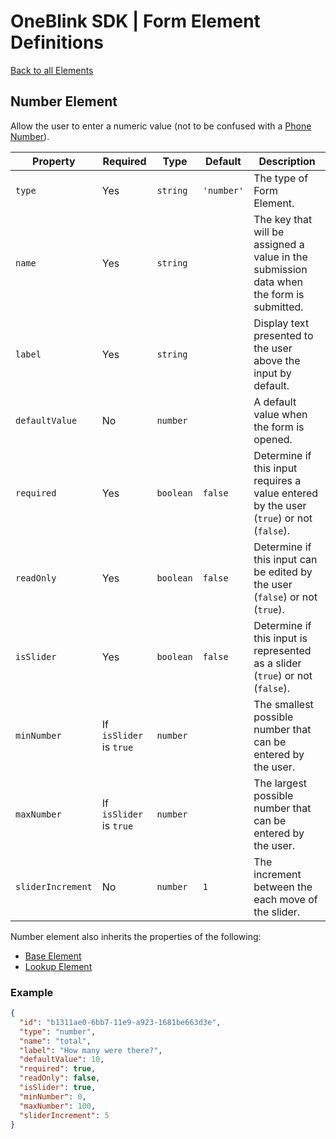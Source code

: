 # OneBlink SDK | Form Element Definitions

[Back to all Elements](../README.md)

## Number Element

Allow the user to enter a numeric value (not to be confused with a [Phone Number](./telephone.md)).

| Property          | Required                | Type      | Default    | Description                                                                              |
| ----------------- | ----------------------- | --------- | ---------- | ---------------------------------------------------------------------------------------- |
| `type`            | Yes                     | `string`  | `'number'` | The type of Form Element.                                                                |
| `name`            | Yes                     | `string`  |            | The key that will be assigned a value in the submission data when the form is submitted. |
| `label`           | Yes                     | `string`  |            | Display text presented to the user above the input by default.                           |
| `defaultValue`    | No                      | `number`  |            | A default value when the form is opened.                                                 |
| `required`        | Yes                     | `boolean` | `false`    | Determine if this input requires a value entered by the user (`true`) or not (`false`).  |
| `readOnly`        | Yes                     | `boolean` | `false`    | Determine if this input can be edited by the user (`false`) or not (`true`).             |
| `isSlider`        | Yes                     | `boolean` | `false`    | Determine if this input is represented as a slider (`true`) or not (`false`).            |
| `minNumber`       | If `isSlider` is `true` | `number`  |            | The smallest possible number that can be entered by the user.                            |
| `maxNumber`       | If `isSlider` is `true` | `number`  |            | The largest possible number that can be entered by the user.                             |
| `sliderIncrement` | No                      | `number`  | `1`        | The increment between the each move of the slider.                                       |

Number element also inherits the properties of the following:

-   [Base Element](./base-element.md)
-   [Lookup Element](./lookup-element.md)

### Example

```JSON
{
  "id": "b1311ae0-6bb7-11e9-a923-1681be663d3e",
  "type": "number",
  "name": "total",
  "label": "How many were there?",
  "defaultValue": 10,
  "required": true,
  "readOnly": false,
  "isSlider": true,
  "minNumber": 0,
  "maxNumber": 100,
  "sliderIncrement": 5
}
```
